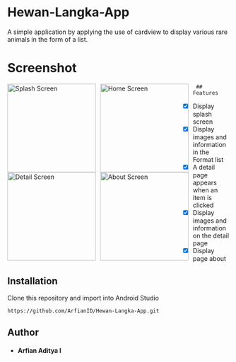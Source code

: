 # Hewan-Langka-App
A simple application by applying the use of cardview to display various rare animals in the form of a list.

# Screenshot
<img src="https://user-images.githubusercontent.com/66890460/184566250-b5e0e9b6-ec73-41ac-a133-337525475212.jpg"
     alt="Splash Screen"
     style="float: left; margin-right: 10px;"
     width="200" />
<img src="https://user-images.githubusercontent.com/66890460/184566300-6d4686ea-46ee-4165-a245-6aba2598f61a.jpg"
     alt="Home Screen"
     style="float: left; margin-right: 10px;"
     width="200" />
<img src="https://user-images.githubusercontent.com/66890460/184566330-2e545926-913e-4569-8ddf-763522586341.jpg"
     alt="Detail Screen"
     style="float: left; margin-right: 10px;"
     width="200" />
<img src="https://user-images.githubusercontent.com/66890460/184566318-bb19aa42-9daf-4ae3-a21a-a4aee857fc8a.jpg"
     alt="About Screen"
     style="float: left; margin-right: 10px;"
     width="200" />
     
     ## Features
- [x] Display splash screen
- [x] Display images and information in the Format list
- [x] A detail page appears when an item is clicked
- [x] Display images and information on the detail page
- [x] Display page about

## Installation
Clone this repository and import into Android Studio
```
https://github.com/ArfianID/Hewan-Langka-App.git
```
## Author
* #### Arfian Aditya I
